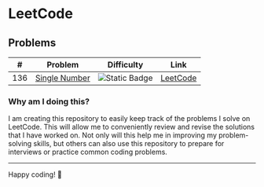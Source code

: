 # LeetCode

## Problems

| # | Problem | Difficulty                                                                                   | Link |
|----------|--------------|----------------------------------------------------------------------------------------------|---------------|
| 136 | [Single Number](solutions/136_single_number.md) | ![Static Badge](https://img.shields.io/badge/Easy-brightgreen) | [LeetCode](https://leetcode.com/problems/single-number/) |




### Why am I doing this?

I am creating this repository to easily keep track of the problems I solve on LeetCode. This will allow me to conveniently review and revise the solutions that I have worked on. Not only will this help me in improving my problem-solving skills, but others can also use this repository to prepare for interviews or practice common coding problems.



---

Happy coding! 🎉
